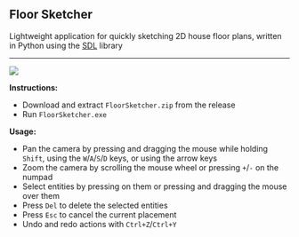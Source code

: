 ## Floor Sketcher

Lightweight application for quickly sketching 2D house floor plans, written in Python using the [SDL](https://www.libsdl.org/) library

---

![](timelapse.gif)

**Instructions:**
- Download and extract `FloorSketcher.zip` from the release
- Run `FloorSketcher.exe`

**Usage:**
- Pan the camera by pressing and dragging the mouse while holding `Shift`, using the `W`/`A`/`S`/`D` keys, or using the arrow keys
- Zoom the camera by scrolling the mouse wheel or pressing `+`/`-` on the numpad
- Select entities by pressing on them or pressing and dragging the mouse over them
- Press `Del` to delete the selected entities
- Press `Esc` to cancel the current placement
- Undo and redo actions with `Ctrl+Z`/`Ctrl+Y`
